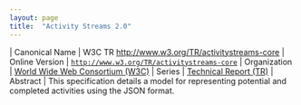 ```yaml
---
layout: page
title:  "Activity Streams 2.0"
---
```


| Canonical Name | W3C TR http://www.w3.org/TR/activitystreams-core
| Online Version | [`http://www.w3.org/TR/activitystreams-core`](http://www.w3.org/TR/activitystreams-core)
| Organization | [World Wide Web Consortium (W3C)](..)
| Series | [Technical Report (TR)](.)
| Abstract | This specification details a model for representing potential and completed activities using the JSON format.